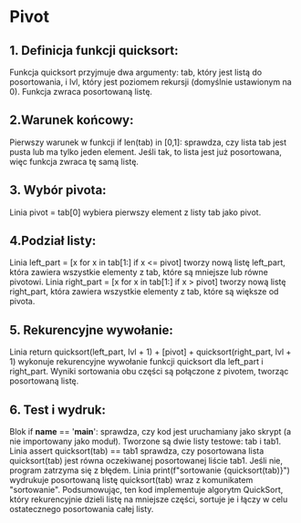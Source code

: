 # Pivot

## 1. Definicja funkcji quicksort:
Funkcja quicksort przyjmuje dwa argumenty: tab, który jest listą do posortowania, i lvl, który jest poziomem rekursji (domyślnie ustawionym na 0).
Funkcja zwraca posortowaną listę.

## 2.Warunek końcowy:
Pierwszy warunek w funkcji if len(tab) in [0,1]: sprawdza, czy lista tab jest pusta lub ma tylko jeden element.
Jeśli tak, to lista jest już posortowana, więc funkcja zwraca tę samą listę.

## 3. Wybór pivota:
Linia pivot = tab[0] wybiera pierwszy element z listy tab jako pivot.

## 4.Podział listy:
Linia left_part = [x for x in tab[1:] if x <= pivot] tworzy nową listę left_part, która zawiera wszystkie elementy z tab, które są mniejsze lub równe pivotowi.
Linia right_part = [x for x in tab[1:] if x > pivot] tworzy nową listę right_part, która zawiera wszystkie elementy z tab, które są większe od pivota.

## 5. Rekurencyjne wywołanie:
Linia return quicksort(left_part, lvl + 1) + [pivot] + quicksort(right_part, lvl + 1) wykonuje rekurencyjne wywołanie funkcji quicksort dla left_part i right_part.
Wyniki sortowania obu części są połączone z pivotem, tworząc posortowaną listę.

## 6. Test i wydruk:
Blok if __name__ == '__main__': sprawdza, czy kod jest uruchamiany jako skrypt (a nie importowany jako moduł).
Tworzone są dwie listy testowe: tab i tab1.
Linia assert quicksort(tab) == tab1 sprawdza, czy posortowana lista quicksort(tab) jest równa oczekiwanej posortowanej liście tab1. Jeśli nie, program zatrzyma się z błędem.
Linia print(f"sortowanie {quicksort(tab)}") wydrukuje posortowaną listę quicksort(tab) wraz z komunikatem "sortowanie".
Podsumowując, ten kod implementuje algorytm QuickSort, który rekurencyjnie dzieli listę na mniejsze części, sortuje je i łączy w celu ostatecznego posortowania całej listy.
